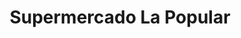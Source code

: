 ---
title: "Supermercado La Popular"
url: /albertville/supermercado-la-popular/
shop: supermarket
---